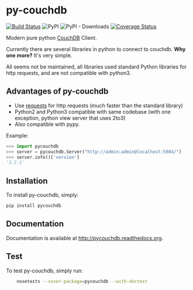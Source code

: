 # py-couchdb

[![Build Status](https://travis-ci.org/histrio/py-couchdb.svg?branch=master)](https://travis-ci.org/histrio/py-couchdb)
![PyPI](https://img.shields.io/pypi/v/pycouchdb)
![PyPI - Downloads](https://img.shields.io/pypi/dm/pycouchdb)
[![Coverage Status](https://coveralls.io/repos/github/histrio/py-couchdb/badge.svg?branch=master)](https://coveralls.io/github/histrio/py-couchdb?branch=master)



Modern pure python [CouchDB](https://couchdb.apache.org/) Client.

Currently there are several libraries in python to connect to couchdb. **Why one more?**
It's very simple.

All seems not be maintained, all libraries used standard Python libraries for http requests, and are not compatible with python3.



## Advantages of py-couchdb

- Use [requests](http://docs.python-requests.org/en/latest/) for http requests (much faster than the standard library)
- Python2 and Python3 compatible with same codebase (with one exception, python view server that uses 2to3)
- Also compatible with pypy.


Example:

```python
>>> import pycouchdb
>>> server = pycouchdb.Server("http://admin:admin@localhost:5984/")
>>> server.info()['version']
'1.2.1'
```


## Installation

To install py-couchdb, simply:

```bash
pip install pycouchdb
```

## Documentation

Documentation is available at http://pycouchdb.readthedocs.org.


## Test

To test py-couchdb, simply run:

``` bash
    nosetests --cover-package=pycouchdb --with-doctest
```
